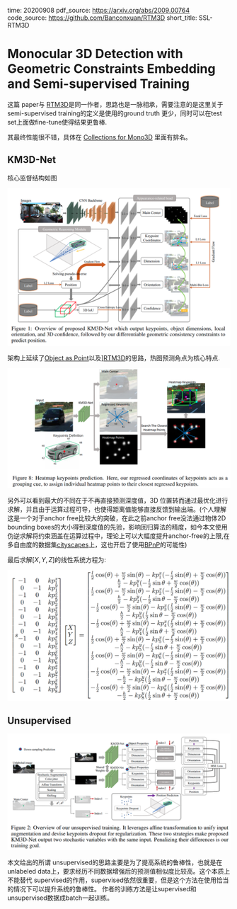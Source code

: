 time: 20200908
pdf_source: https://arxiv.org/abs/2009.00764
code_source: https://github.com/Banconxuan/RTM3D
short_title: SSL-RTM3D

# Monocular 3D Detection with Geometric Constraints Embedding and Semi-supervised Training

这篇 paper与 [RTM3D]是同一作者，思路也是一脉相承，需要注意的是这里关于semi-supervised training的定义是使用的ground truth 更少，同时可以在test set上面做fine-tune使得结果更鲁棒.

其最终性能很不错，具体在 [Collections for Mono3D] 里面有排名。

## KM3D-Net

核心监督结构如图

![image](res/SSL-RTM3D_super.png)

架构上延续了[Object as Point](../other_categories/object_detection_2D/Object_as_points.md)以及][RTM3D]的思路，热图预测角点为核心特点.

![image](res/SSL-RTM3D_heatmap.png)

另外可以看到最大的不同在于不再直接预测深度值，3D 位置转而通过最优化进行求解，并且由于运算过程可导，也使得距离值能够直接反馈到输出端。(个人理解这是一个对于anchor free比较大的突破，在此之前anchor free没法通过物体2D bounding boxes的大小得到深度值的先验，影响回归算法的精度，如今本文使用伪逆求解将约束涵盖在运算过程中，理论上可以大幅度提升anchor-free的上限,在多自由度的数据集[cityscapes](Metric_3d.md)上，这也开启了使用[BPnP](../Building_Blocks/Bpnp.md)的可能性)

最后求解$[X,Y,Z]$的线性系统方程为:

![image](res/SSL-RTM3D_XYZ.png)


## Unsupervised

![image](res/SSL-RTM3D_unsuper.png)

本文给出的所谓 unsupervised的思路主要是为了提高系统的鲁棒性，也就是在 unlabeled data上，要求经历不同数据增强后的预测值相似度比较高。这个本质上不能替代 supervised的作用，supervised依然很重要，但是这个方法在使用恰当的情况下可以提升系统的鲁棒性。 作者的训练方法是让supervised和unsupervised数据成batch一起训练。


[RTM3D]:RecentCollectionForMono3D.md
[Collections for Mono3D]:RecentCollectionForMono3D.md